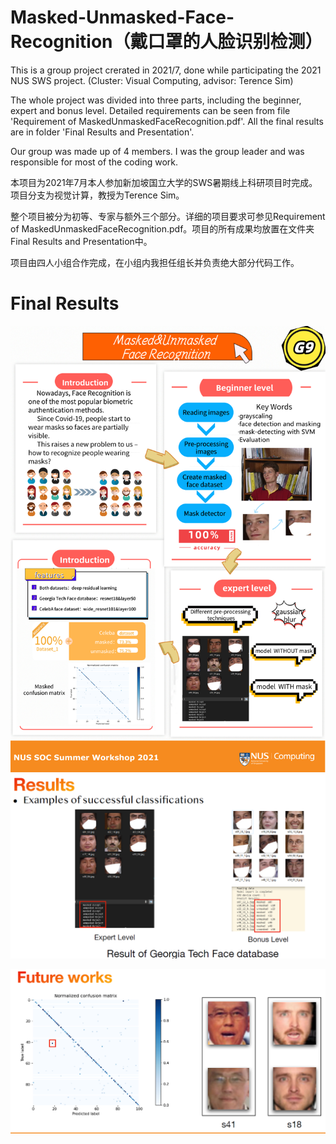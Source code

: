# Masked-Unmasked-Face-Recognition（戴口罩的人脸识别检测）

This is a group project crerated in 2021/7, done while participating the 2021 NUS SWS project. (Cluster: Visual Computing, advisor: Terence Sim)

The whole project was divided into three parts, including the beginner, expert and bonus level. Detailed requirements can be seen from file 'Requirement of MaskedUnmaskedFaceRecognition.pdf'. All the final results are in folder 'Final Results and Presentation'.

Our group was made up of 4 members. I was the group leader and was responsible for most of the coding work.

本项目为2021年7月本人参加新加坡国立大学的SWS暑期线上科研项目时完成。项目分支为视觉计算，教授为Terence Sim。

整个项目被分为初等、专家与额外三个部分。详细的项目要求可参见Requirement of MaskedUnmaskedFaceRecognition.pdf。项目的所有成果均放置在文件夹Final Results and Presentation中。

项目由四人小组合作完成，在小组内我担任组长并负责绝大部分代码工作。

# Final Results

![](image/README/1643012642984.png)![](image/README/1643012763534.png)

![](image/README/1643012743606.png)
